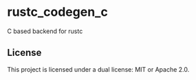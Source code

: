 # rustc_codegen_c

C based backend for rustc

## License

This project is licensed under a dual license: MIT or Apache 2.0.
